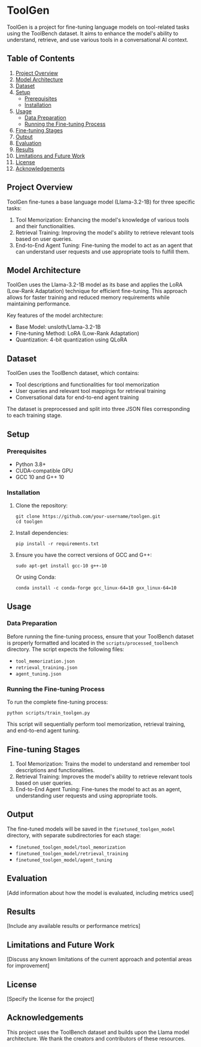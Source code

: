 # ToolGen

ToolGen is a project for fine-tuning language models on tool-related tasks using the ToolBench dataset. It aims to enhance the model's ability to understand, retrieve, and use various tools in a conversational AI context.

## Table of Contents
1. [Project Overview](#project-overview)
2. [Model Architecture](#model-architecture)
3. [Dataset](#dataset)
4. [Setup](#setup)
   - [Prerequisites](#prerequisites)
   - [Installation](#installation)
5. [Usage](#usage)
   - [Data Preparation](#data-preparation)
   - [Running the Fine-tuning Process](#running-the-fine-tuning-process)
6. [Fine-tuning Stages](#fine-tuning-stages)
7. [Output](#output)
8. [Evaluation](#evaluation)
9. [Results](#results)
10. [Limitations and Future Work](#limitations-and-future-work)
11. [License](#license)
12. [Acknowledgements](#acknowledgements)

## Project Overview

ToolGen fine-tunes a base language model (Llama-3.2-1B) for three specific tasks:
1. Tool Memorization: Enhancing the model's knowledge of various tools and their functionalities.
2. Retrieval Training: Improving the model's ability to retrieve relevant tools based on user queries.
3. End-to-End Agent Tuning: Fine-tuning the model to act as an agent that can understand user requests and use appropriate tools to fulfill them.

## Model Architecture

ToolGen uses the Llama-3.2-1B model as its base and applies the LoRA (Low-Rank Adaptation) technique for efficient fine-tuning. This approach allows for faster training and reduced memory requirements while maintaining performance.

Key features of the model architecture:
- Base Model: unsloth/Llama-3.2-1B
- Fine-tuning Method: LoRA (Low-Rank Adaptation)
- Quantization: 4-bit quantization using QLoRA

## Dataset

ToolGen uses the ToolBench dataset, which contains:
- Tool descriptions and functionalities for tool memorization
- User queries and relevant tool mappings for retrieval training
- Conversational data for end-to-end agent training

The dataset is preprocessed and split into three JSON files corresponding to each training stage.

## Setup

### Prerequisites

- Python 3.8+
- CUDA-compatible GPU
- GCC 10 and G++ 10

### Installation

1. Clone the repository:
   ```
   git clone https://github.com/your-username/toolgen.git
   cd toolgen
   ```

2. Install dependencies:
   ```
   pip install -r requirements.txt
   ```

3. Ensure you have the correct versions of GCC and G++:
   ```
   sudo apt-get install gcc-10 g++-10
   ```
   Or using Conda:
   ```
   conda install -c conda-forge gcc_linux-64=10 gxx_linux-64=10
   ```

## Usage

### Data Preparation

Before running the fine-tuning process, ensure that your ToolBench dataset is properly formatted and located in the `scripts/processed_toolbench` directory. The script expects the following files:

- `tool_memorization.json`
- `retrieval_training.json`
- `agent_tuning.json`

### Running the Fine-tuning Process

To run the complete fine-tuning process:
```
python scripts/train_toolgen.py
```

This script will sequentially perform tool memorization, retrieval training, and end-to-end agent tuning.

## Fine-tuning Stages

1. Tool Memorization: Trains the model to understand and remember tool descriptions and functionalities.
2. Retrieval Training: Improves the model's ability to retrieve relevant tools based on user queries.
3. End-to-End Agent Tuning: Fine-tunes the model to act as an agent, understanding user requests and using appropriate tools.

## Output

The fine-tuned models will be saved in the `finetuned_toolgen_model` directory, with separate subdirectories for each stage:

- `finetuned_toolgen_model/tool_memorization`
- `finetuned_toolgen_model/retrieval_training`
- `finetuned_toolgen_model/agent_tuning`

## Evaluation

[Add information about how the model is evaluated, including metrics used]

## Results

[Include any available results or performance metrics]

## Limitations and Future Work

[Discuss any known limitations of the current approach and potential areas for improvement]

## License

[Specify the license for the project]

## Acknowledgements

This project uses the ToolBench dataset and builds upon the Llama model architecture. We thank the creators and contributors of these resources.